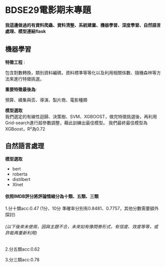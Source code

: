 # BDSE29電影期末專題

#### 我這邊做過的有資料爬蟲、資料清整、系統建置、機器學習、深度學習、自然語言處理、模型連結flask


###### 

## 機器學習

**特徵工程** :

包含對數轉換，類別資料編碼，資料標準等等化以及利用相關係數、隨機森林等方法來進行特徵挑選。

**重要特徵最後為**:

預算、續集與否、導演、製片商、電影種類

**模型選取**  
我們選定的有線性迴歸、決策樹、SVM、XGBOOST，做完特徵挑選後，再利用Grid-search進行超參數調整，藉此訓練出最佳模型。
我們最終最佳模型為XGBoost，R²為0.72


## 
## 自然語言處理
**模型選取** 
* bert
* roberta
* distilbert
* Xlnet

#### 依照IMDB評分將評論情緒分為十類、五類、三類
1.分十類acc:0.47 (1分、10分 準確率分別有0.8481、0.7757，其他分數需要額外探討)

###### (以下後來未使用，因與主題不合，未來如有像問券形式，有信度、效度等等，或許能再重新利用)

2.分五類acc:0.62

3.分三類acc:0.78
